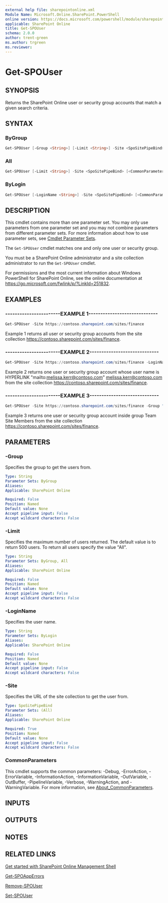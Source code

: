 ```yaml
---
external help file: sharepointonline.xml
Module Name: Microsoft.Online.SharePoint.PowerShell
online version: https://docs.microsoft.com/powershell/module/sharepoint-online/get-spouser
applicable: SharePoint Online
title: Get-SPOUser
schema: 2.0.0
author: trent-green
ms.author: trgreen
ms.reviewer:
---
```


# Get-SPOUser

## SYNOPSIS

Returns the SharePoint Online user or security group accounts that match a given search criteria.

## SYNTAX

### ByGroup

```powershell
Get-SPOUser [-Group <String>] [-Limit <String>] -Site <SpoSitePipeBind> [<CommonParameters>]
```

### All

```powershell
Get-SPOUser [-Limit <String>] -Site <SpoSitePipeBind> [<CommonParameters>]
```

### ByLogin

```powershell
Get-SPOUser [-LoginName <String>] -Site <SpoSitePipeBind> [<CommonParameters>]
```

## DESCRIPTION

This cmdlet contains more than one parameter set.
You may only use parameters from one parameter set and you may not combine parameters from different parameter sets.
For more information about how to use parameter sets, see [Cmdlet Parameter Sets](https://docs.microsoft.com/powershell/scripting/developer/cmdlet/cmdlet-parameter-sets).

The `Get-SPOUser` cmdlet matches one and only one user or security group.

You must be a SharePoint Online administrator and a site collection administrator to run the `Get-SPOUser` cmdlet.

For permissions and the most current information about Windows PowerShell for SharePoint Online, see the online documentation at <https://go.microsoft.com/fwlink/p/?LinkId=251832>.

## EXAMPLES

### -----------------------EXAMPLE 1-----------------------------

```powershell
Get-SPOUser -Site https://contoso.sharepoint.com/sites/finance
```

Example 1 returns all user or security group accounts from the site collection <https://contoso.sharepoint.com/sites/finance>.

### -----------------------EXAMPLE 2-----------------------------

```powershell
Get-SPOUser -Site https://contoso.sharepoint.com/sites/finance -LoginName melissa.kerr@contoso.com
```

Example 2 returns one user or security group account whose user name is HYPERLINK "mailto:melissa.kerr@contoso.com" melissa.kerr@contoso.com from the site collection <https://contoso.sharepoint.com/sites/finance>.

### -----------------------EXAMPLE 3-----------------------------

```powershell
Get-SPOUser -Site https://contoso.sharepoint.com/sites/finance -Group "Team Site Members"
```

Example 3 returns one user or security group account inside group Team Site Members from the site collection <https://contoso.sharepoint.com/sites/finance>.

## PARAMETERS

### -Group

Specifies the group to get the users from.

```yaml
Type: String
Parameter Sets: ByGroup
Aliases:
Applicable: SharePoint Online

Required: False
Position: Named
Default value: None
Accept pipeline input: False
Accept wildcard characters: False
```

### -Limit

Specifies the maximum number of users returned. The default value is to return 500 users. To return all users specify the value "All".

```yaml
Type: String
Parameter Sets: ByGroup, All
Aliases:
Applicable: SharePoint Online

Required: False
Position: Named
Default value: None
Accept pipeline input: False
Accept wildcard characters: False
```

### -LoginName

Specifies the user name.

```yaml
Type: String
Parameter Sets: ByLogin
Aliases:
Applicable: SharePoint Online

Required: False
Position: Named
Default value: None
Accept pipeline input: False
Accept wildcard characters: False
```

### -Site

Specifies the URL of the site collection to get the user from.

```yaml
Type: SpoSitePipeBind
Parameter Sets: (All)
Aliases:
Applicable: SharePoint Online

Required: True
Position: Named
Default value: None
Accept pipeline input: False
Accept wildcard characters: False
```

### CommonParameters

This cmdlet supports the common parameters: -Debug, -ErrorAction, -ErrorVariable, -InformationAction, -InformationVariable, -OutVariable, -OutBuffer, -PipelineVariable, -Verbose, -WarningAction, and -WarningVariable. For more information, see [About_CommonParameters](https://go.microsoft.com/fwlink/?LinkID=113216).

## INPUTS

## OUTPUTS

## NOTES

## RELATED LINKS

[Get started with SharePoint Online Management Shell](https://docs.microsoft.com/powershell/sharepoint/sharepoint-online/connect-sharepoint-online?view=sharepoint-ps)

[Get-SPOAppErrors](Get-SPOAppErrors.md)

[Remove-SPOUser](Remove-SPOUser.md)

[Set-SPOUser](Set-SPOUser.md)

